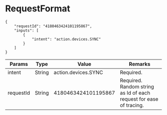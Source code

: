 # RequestFormat

```
{
    "requestId": "4180463424101195867",
    "inputs": [
        {
            "intent": "action.devices.SYNC"
        }
    ]
}
```



| Params    | Type   | Value               | Remarks                                                      |
| --------- | ------ | ------------------- | ------------------------------------------------------------ |
| intent    | String | action.devices.SYNC | Required.                                                    |
| requestId | String | 4180463424101195867 | Required. Random string as Id of each request for ease of tracing. |

